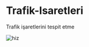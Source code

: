 # Trafik-Isaretleri
Trafik işaretlerini tespit etme

![hiz](https://user-images.githubusercontent.com/48439593/100956422-7a7ee580-3529-11eb-8885-dfeb96da8546.gif)
